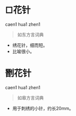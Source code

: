 # □花针
caen1 hua1 zhen1
> 如东方言词典
- 绣花针，细而短。
- 比喻很小。

# 㔆花针
caen1 hua1 zhen1
> 如皋方言词典
- 用于刺绣的小针，约长20mm。

